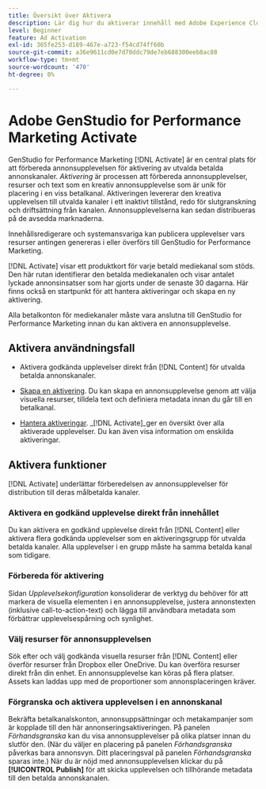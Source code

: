 ```yaml
---
title: Översikt över Aktivera
description: Lär dig hur du aktiverar innehåll med Adobe Experience Cloud och tredjepartsprogram.
level: Beginner
feature: Ad Activation
exl-id: 365fe253-d189-467e-a723-f54cd74ff60b
source-git-commit: a36e9611cd0e7d70ddc79de7eb688300eeb8ac88
workflow-type: tm+mt
source-wordcount: '470'
ht-degree: 0%

---
```


# Adobe GenStudio for Performance Marketing Activate

GenStudio for Performance Marketing [!DNL Activate] är en central plats för att förbereda annonsupplevelsen för aktivering av utvalda betalda annonskanaler. _Aktivering_ är processen att förbereda annonsupplevelser, resurser och text som en kreativ annonsupplevelse som är unik för placering i en viss betalkanal. Aktiveringen levererar den kreativa upplevelsen till utvalda kanaler i ett inaktivt tillstånd, redo för slutgranskning och driftsättning från kanalen. Annonsupplevelserna kan sedan distribueras på de avsedda marknaderna.

Innehållsredigerare och systemansvariga kan publicera upplevelser vars resurser antingen genereras i eller överförs till GenStudio for Performance Marketing.

[!DNL Activate] visar ett produktkort för varje betald mediekanal som stöds. Den här rutan identifierar den betalda mediekanalen och visar antalet lyckade annonsinsatser som har gjorts under de senaste 30 dagarna. Här finns också en startpunkt för att hantera aktiveringar och skapa en ny aktivering.

Alla betalkonton för mediekanaler måste vara anslutna till GenStudio for Performance Marketing innan du kan aktivera en annonsupplevelse.

## Aktivera användningsfall

* Aktivera godkända upplevelser direkt från [!DNL Content] för utvalda betalda annonskanaler.

* [Skapa en aktivering](create-activation.md). Du kan skapa en annonsupplevelse genom att välja visuella resurser, tilldela text och definiera metadata innan du går till en betalkanal.

* [Hantera aktiveringar](manage-activations.md). _[!DNL Activate]_ger en översikt över alla aktiverade upplevelser. Du kan även visa information om enskilda aktiveringar.

## Aktivera funktioner

[!DNL Activate] underlättar förberedelsen av annonsupplevelser för distribution till deras målbetalda kanaler.

### Aktivera en godkänd upplevelse direkt från innehållet

Du kan aktivera en godkänd upplevelse direkt från [!DNL Content] eller aktivera flera godkända upplevelser som en aktiveringsgrupp för utvalda betalda kanaler. Alla upplevelser i en grupp måste ha samma betalda kanal som tidigare.

### Förbereda för aktivering

Sidan _Upplevelsekonfiguration_ konsoliderar de verktyg du behöver för att markera de visuella elementen i en annonsupplevelse, justera annonstexten (inklusive call-to-action-text) och lägga till användbara metadata som förbättrar upplevelsespårning och synlighet.

### Välj resurser för annonsupplevelsen

Sök efter och välj godkända visuella resurser från [!DNL Content] eller överför resurser från Dropbox eller OneDrive. Du kan överföra resurser direkt från din enhet. En annonsupplevelse kan köras på flera platser. Assets kan laddas upp med de proportioner som annonsplaceringen kräver.

### Förgranska och aktivera upplevelsen i en annonskanal

Bekräfta betalkanalskonton, annonsuppsättningar och metakampanjer som är kopplade till den här annonseringsaktiveringen. På panelen _Förhandsgranska_ kan du visa annonsupplevelser på olika platser innan du slutför den. (När du väljer en placering på panelen _Förhandsgranska_ påverkas bara annonsvyn. Ditt placeringsval på panelen _Förhandsgranska_ sparas inte.) När du är nöjd med annonsupplevelsen klickar du på **[!UICONTROL Publish]** för att skicka upplevelsen och tillhörande metadata till den betalda annonskanalen.
